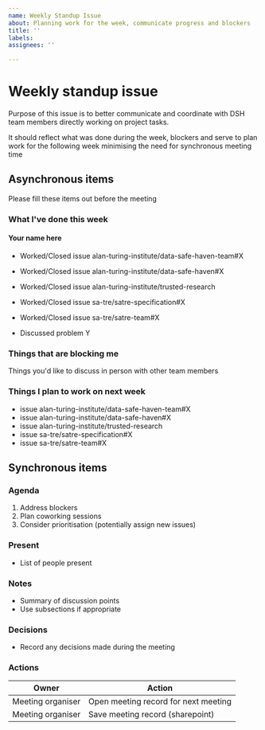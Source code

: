 ```yaml
---
name: Weekly Standup Issue
about: Planning work for the week, communicate progress and blockers
title: ''
labels: 
assignees: ''

---
```


# Weekly standup issue

Purpose of this issue is to better communicate and coordinate with DSH team members directly working on project tasks.

It should reflect what was done during the week, blockers and serve to plan work for the following week minimising the need for synchronous meeting time

## Asynchronous items


Please fill these items out before the meeting


### What I've done this week


#### Your name here

- Worked/Closed issue alan-turing-institute/data-safe-haven-team#X
- Worked/Closed issue alan-turing-institute/data-safe-haven#X
- Worked/Closed issue alan-turing-institute/trusted-research
- Worked/Closed issue sa-tre/satre-specification#X
- Worked/Closed issue sa-tre/satre-team#X

- Discussed problem Y



### Things that are blocking me


Things you'd like to discuss in person with other team members


### Things I plan to work on next week


- issue alan-turing-institute/data-safe-haven-team#X
- issue alan-turing-institute/data-safe-haven#X
- issue alan-turing-institute/trusted-research
- issue sa-tre/satre-specification#X
- issue sa-tre/satre-team#X

## Synchronous items

### Agenda

1. Address blockers
2. Plan coworking sessions
3. Consider prioritisation (potentially assign new issues)

<!--
Please do not add additional agenda items.
Other issues can be dealt with in coworking time.
-->

### Present

- List of people present

### Notes

- Summary of discussion points
- Use subsections if appropriate

### Decisions

- Record any decisions made during the meeting

### Actions

| Owner             | Action                               |
| -------           | --------                             |
| Meeting organiser | Open meeting record for next meeting |
| Meeting organiser | Save meeting record (sharepoint)     |
